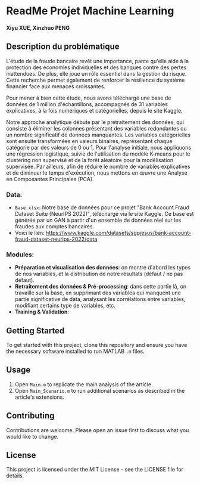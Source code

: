 # ReadMe Projet Machine Learning
#### Xiyu XUE, Xinzhuo PENG

## Description du problématique

L'étude de la fraude bancaire revêt une importance, parce qu'elle aide à la protection des économies individuelles et des banques contre des pertes inattendues. De plus, elle joue un rôle essentiel dans la gestion du risque. Cette recherche permet également de renforcer la résilience du système financier face aux menaces croissantes.

Pour mener à bien cette étude, nous avons téléchargé une base de données de 1 million d'échantillons, accompagnés de 31 variables explicatives, à la fois numériques et catégorielles, depuis le site Kaggle.

Notre approche analytique débute par le prétraitement des données, qui consiste à éliminer les colonnes présentant des variables redondantes ou un nombre significatif de données manquantes. Les variables catégorielles sont ensuite transformées en valeurs binaires, représentant chaque catégorie par des valeurs de 0 ou 1. Pour l'analyse initiale, nous appliquons une régression logistique, suivie de l'utilisation du modèle K-means pour le clustering non supervisé et de la forêt aléatoire pour la modélisation supervisée. Par ailleurs, afin de réduire le nombre de variables explicatives et de diminuer le temps d'exécution, nous mettons en œuvre une Analyse en Composantes Principales (PCA).


### Data:
- `Base.xlsx`: Notre base de données pour ce projet "Bank Account Fraud Dataset Suite (NeurIPS 2022)", téléchargé via le site Kaggle. Ce base est générée par un GAN à partir d'un ensemble de données réel sur les fraudes aux comptes bancaires.
- Voici le lien: https://www.kaggle.com/datasets/sgpjesus/bank-account-fraud-dataset-neurips-2022/data

### Modules:
-  **Préparation et visualisation des données**: on montre d'abord les types de nos variables, et la distribution de notre résultats (défaut / ne pas défaut).
-  **Retraitement des données & Pré-processing**: dans cette partie là, on travaille sur la base, en supprimant des variables qui manquent une partie significative de data, analysant les corrélations entre variables, modifiant certains type de variables, etc.
-  **Training & Validation**: 

## Getting Started
To get started with this project, clone this repository and ensure you have the necessary software installed to run MATLAB `.m` files.

## Usage
1. Open `Main.m` to replicate the main analysis of the article.
2. Open `Main_Scenario.m` to run additional scenarios as described in the article's extensions.

## Contributing
Contributions are welcome. Please open an issue first to discuss what you would like to change.

## License
This project is licensed under the MIT License - see the LICENSE file for details.
